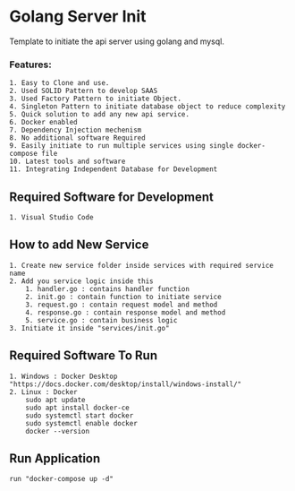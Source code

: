 
# Golang Server Init

Template to initiate the api server using golang and mysql.

### Features:
    1. Easy to Clone and use.
    2. Used SOLID Pattern to develop SAAS
    3. Used Factory Pattern to initiate Object.
    4. Singleton Pattern to initiate database object to reduce complexity
    5. Quick solution to add any new api service.
    6. Docker enabled
    7. Dependency Injection mechenism
    8. No additional software Required
    9. Easily initiate to run multiple services using single docker-compose file
    10. Latest tools and software
    11. Integrating Independent Database for Development

## Required Software for Development
    1. Visual Studio Code

## How to add New Service
    1. Create new service folder inside services with required service name
    2. Add you service logic inside this
        1. handler.go : contains handler function
        2. init.go : contain function to initiate service
        3. request.go : contain request model and method
        4. response.go : contain response model and method
        5. service.go : contain business logic
    3. Initiate it inside "services/init.go"

## Required Software To Run
    1. Windows : Docker Desktop "https://docs.docker.com/desktop/install/windows-install/"
    2. Linux : Docker
        sudo apt update
        sudo apt install docker-ce
        sudo systemctl start docker
        sudo systemctl enable docker
        docker --version

## Run Application
    run "docker-compose up -d"



